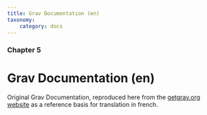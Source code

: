 ```yaml
---
title: Grav Documentation (en)
taxonomy:
    category: docs
---
```


### Chapter 5

# Grav Documentation (en)

Original Grav Documentation, reproduced here from the [getgrav.org website](https://learn.getgrav.org "Grav website") as a reference basis for translation in french.
